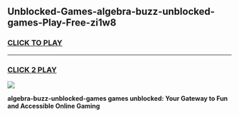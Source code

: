 
## Unblocked-Games-algebra-buzz-unblocked-games-Play-Free-zi1w8
<h3>
<a href="https://premium76.site?title=algebra-buzz-unblocked-games&ref=18A">CLICK TO PLAY</a></h3>
<hr>

<h3>
<a href="https://premium76.site?title=algebra-buzz-unblocked-games&ref=18A">CLICK 2 PLAY</a>
  
</h3>

<a href="https://premium76.site?title=algebra-buzz-unblocked-games&ref=18A"><img src="https://clearcache.store/games.png"></a>


**algebra-buzz-unblocked-games games unblocked: Your Gateway to Fun and Accessible Online Gaming**
